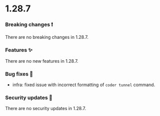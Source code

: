 # 1.28.7

### Breaking changes ❗

There are no breaking changes in 1.28.7.

### Features ✨

There are no new features in 1.28.7.

### Bug fixes 🐛

- infra: fixed issue with incorrect formatting of `coder tunnel` command.

### Security updates 🔐

There are no security updates in 1.28.7.
